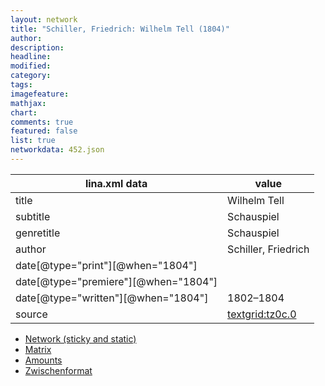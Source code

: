 ```yaml
---
layout: network
title: "Schiller, Friedrich: Wilhelm Tell (1804)"
author:
description:
headline:
modified:
category:
tags:
imagefeature: 
mathjax: 
chart: 
comments: true
featured: false
list: true
networkdata: 452.json
---
```

lina.xml data  | value
------------- | -------------
title|Wilhelm Tell
subtitle|Schauspiel
genretitle|Schauspiel
author|Schiller, Friedrich
date[@type="print"][@when="1804"]|
date[@type="premiere"][@when="1804"]|
date[@type="written"][@when="1804"]|1802–1804
source|[textgrid:tz0c.0](https://textgridlab.org/1.0/tgcrud-public/rest/textgrid:tz0c.0/data)



* [Network (sticky and static)](/network452)
* [Matrix](/matrix452)
* [Amounts](/amounts452)
* [Zwischenformat](/lina452 )
